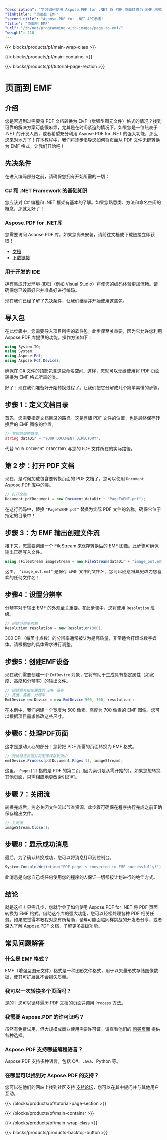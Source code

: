 ```yaml
---
"description": "学习如何使用 Aspose.PDF for .NET 将 PDF 页面转换为 EMF 格式，本指南分步讲解。非常适合开发人员使用。"
"linktitle": "页面到 EMF"
"second_title": "Aspose.PDF for .NET API参考"
"title": "页面到 EMF"
"url": "/zh/net/programming-with-images/page-to-emf/"
"weight": 210
---
```


{{< blocks/products/pf/main-wrap-class >}}

{{< blocks/products/pf/main-container >}}

{{< blocks/products/pf/tutorial-page-section >}}

# 页面到 EMF

## 介绍

您是否遇到过需要将 PDF 文档转换为 EMF（增强型图元文件）格式的情况？找到可靠的解决方案可能很麻烦，尤其是在时间紧迫的情况下。如果您是一位热衷于 .NET 的开发人员，或者希望充分利用 Aspose.PDF for .NET 的强大功能，那么您来对地方了！在本教程中，我们将逐步指导您如何将页面从 PDF 文件无缝转换为 EMF 格式。让我们开始吧！

## 先决条件

在进入编码部分之前，请确保您拥有开始所需的一切：

### C# 和 .NET Framework 的基础知识
您应该对 C# 编程和 .NET 框架有基本的了解。如果您熟悉类、方法和命名空间的概念，那就太好了！

### Aspose.PDF for .NET库
您需要访问 Aspose.PDF 库。如果您尚未安装，请前往文档或下载链接立即获取！

- [文档](https://reference.aspose.com/pdf/net/)
- [下载链接](https://releases.aspose.com/pdf/net/)

### 用于开发的 IDE
拥有集成开发环境 (IDE)（例如 Visual Studio）将使您的编码体验更加流畅。请确保您已设置好它并准备好进行编码。

现在我们已经了解了先决条件，让我们继续并开始使用这些包。

## 导入包

在此步骤中，您需要导入项目所需的软件包。此步骤至关重要，因为它允许您利用 Aspose.PDF 库提供的功能。操作方法如下：

```csharp
using System.IO;
using System;
using Aspose.Pdf;
using Aspose.Pdf.Devices;
```

确保在 C# 文件的顶部包含这些命名空间。这样，您就可以无缝使用将 PDF 页面转换为 EMF 格式所需的类。

好了！现在我们准备好开始转换过程了。让我们把它分解成几个简单易懂的步骤。

## 步骤 1：定义文档目录

首先，您需要指定文档目录的路径。这是存储 PDF 文件的位置，也是最终保存转换后的 EMF 图像的位置。

```csharp
// 文档目录的路径。
string dataDir = "YOUR DOCUMENT DIRECTORY";
```

代替 `YOUR DOCUMENT DIRECTORY` 与您的 PDF 文件所在的实际路径。

## 第 2 步：打开 PDF 文档

现在，是时候加载包含要转换页面的 PDF 文档了。您可以使用 `Document` Aspose.PDF 库中的类。

```csharp
// 打开文档
Document pdfDocument = new Document(dataDir + "PageToEMF.pdf");
```

在这行代码中，替换 `"PageToEMF.pdf"` 替换为实际 PDF 文件的名称。确保它位于指定的目录中！

## 步骤 3：为 EMF 输出创建文件流

接下来，您需要创建一个 FileStream 来保存转换后的 EMF 图像。此步骤可确保输出正确写入文件。

```csharp
using (FileStream imageStream = new FileStream(dataDir + "image_out.emf", FileMode.Create))
```

这里， `"image_out.emf"` 是保存 EMF 文件的文件名。您可以随意将其更改为您喜欢的任何文件名！

## 步骤4：设置分辨率

分辨率对于输出 EMF 的外观至关重要。在此步骤中，您将使用 `Resolution` 班级。

```csharp
// 创建分辨率对象
Resolution resolution = new Resolution(300);
```

300 DPI（每英寸点数）的分辨率通常被认为是高质量，非常适合打印或数字媒体。请根据您的具体需求进行调整。

## 步骤5：创建EMF设备

现在我们需要创建一个 `EmfDevice` 对象，它将有助于生成具有指定属性（如宽度、高度和分辨率）的输出文件。

```csharp
// 创建具有指定属性的 EMF 设备
// 宽度、高度、分辨率
EmfDevice emfDevice = new EmfDevice(500, 700, resolution);
```

在本例中，我们创建一个宽度为 500 像素、高度为 700 像素的 EMF 图像。您可以根据项目需求修改这些尺寸。

## 步骤6：处理PDF页面

这才是激动人心的部分！您将把 PDF 所需的页面转换为 EMF 格式。 

```csharp
// 转换特定页面并将图像保存到流中
emfDevice.Process(pdfDocument.Pages[1], imageStream);
```

这里， `Pages[1]` 指的是 PDF 的第二页（因为索引是从零开始的）。如果您想转换其他页面，只需相应地更改索引即可。

## 步骤 7：关闭流

转换完成后，务必关闭文件流以节省资源。此步骤可确保在程序执行完成之前正确保存输出文件。

```csharp
// 关闭流
imageStream.Close();
```

## 步骤8：显示成功消息

最后，为了确认转换成功，您可以将消息打印到控制台。

```csharp
System.Console.WriteLine("PDF page is converted to EMF successfully!");
```

此消息是向您自己或任何使用您的程序的人保证一切都按计划进行的绝佳方式。

## 结论

就是这样！只需几步，您就学会了如何使用 Aspose.PDF for .NET 将 PDF 页面转换为 EMF 格式。借助这个库的强大功能，您可以轻松处理各种 PDF 相关任务。如果您觉得本教程对您有所帮助，请与可能面临同样挑战的开发者分享，或者深入了解 Aspose.PDF 文档，了解更多高级功能。

## 常见问题解答

### 什么是 EMF 格式？
EMF（增强型图元文件）格式是一种图形文件格式，用于以矢量形式存储图像数据，使其可扩展且不会损失质量。

### 我可以一次转换多个页面吗？
是的！您可以循环遍历 PDF 文档的页面并调用 `Process` 方法。

### 我需要 Aspose.PDF 的许可证吗？
虽然有免费试用，但大规模或商业使用需要许可证。请查看他们的 [购买页面](https://purchase.aspose.com/buy) 提供各种选择。

### Aspose.PDF 支持哪些编程语言？
Aspose.PDF 支持多种语言，包括 C#、Java、Python 等。

### 在哪里可以找到对 Aspose.PDF 的支持？
您可以在他们的网站上找到社区支持 [支持论坛](https://forum.aspose.com/c/pdf/10)，您可以在其中提问并与其他用户互动。

{{< /blocks/products/pf/tutorial-page-section >}}

{{< /blocks/products/pf/main-container >}}

{{< /blocks/products/pf/main-wrap-class >}}

{{< blocks/products/products-backtop-button >}}